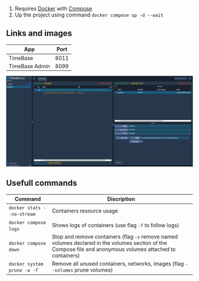 1. Requires [Docker](https://docs.docker.com/engine/install/) with [Compose](https://github.com/docker/compose/releases/latest)
2. Up the project using command `docker compose up -d --wait`

## Links and images

| App | Port |
|-|-|
| TimeBase | 8011
| TimeBase Admin | 8099

![TimeBase Admin WEB UI](./images/timebase-admin.jpg)

## Usefull commands

| Command | Discription
|-|-
| `docker stats --no-stream` | Containers resource usage
| `docker compose logs` | Shows logs of containers (use flag `-f` to follow logs)
| `docker compose down` | Stop and remove containers (flag `-v` remove named volumes declared in the volumes section of the Compose file and anonymous volumes attached to containers)
| `docker system prune -a -f` | Remove all unused containers, networks, images (flag `--volumes` prune volumes)
